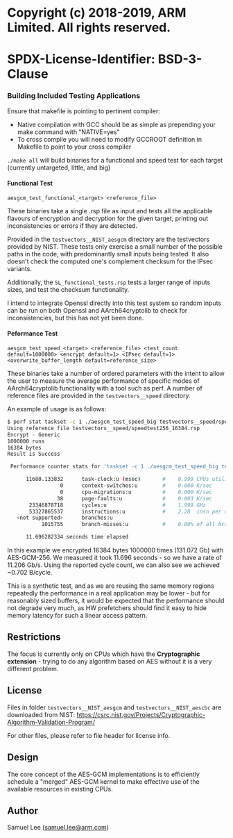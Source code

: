 # Copyright (c) 2018-2019, ARM Limited. All rights reserved.
#
# SPDX-License-Identifier:        BSD-3-Clause

### Building Included Testing Applications
Ensure that makefile is pointing to pertinent compiler:
- Native compilation with GCC should be as simple as prepending your make command with "NATIVE=yes"
- To cross compile you will need to modify GCCROOT definition in Makefile to point to your cross compiler

`./make all` will build binaries for a functional and speed test for each target (currently untargeted, little, and big)

#### Functional Test
`aesgcm_test_functional_<target> <reference_file>`

These binaries take a single .rsp file as input and tests all the applicable flavours of encryption and decryption for the given target, printing out inconsistencies or errors if they are detected.

Provided in the `testvectors__NIST_aesgcm` directory are the testvectors provided by NIST. These tests only exercise a small number of the possible paths in the code, with predominantly small inputs being tested. It also doesn't check the computed one's complement checksum for the IPsec variants.

Additionally, the `SL_functional_tests.rsp` tests a larger range of inputs sizes, and test the checksum functionality.

I intend to integrate Openssl directly into this test system so random inputs can be run on both Openssl and AArch64cryptolib to check for inconsistencies, but this has not yet been done.

#### Peformance Test
`aesgcm_test_speed_<target> <reference_file> <test_count default=1000000> <encrypt default=1> <IPsec default=1> <overwrite_buffer_length default=reference_size>`

These binaries take a number of ordered parameters with the intent to allow the user to measure the average performance of specific modes of AArch64cryptolib functionality with a tool such as perf. A number of reference files are provided in the `testvectors__speed` directory.

An example of usage is as follows:
```bash
$ perf stat taskset -c 1 ./aesgcm_test_speed_big testvectors__speed/speedtest256_16384.rsp 1000000 1 0 16384
Using reference file testvectors__speed/speedtest256_16384.rsp
Encrypt - Generic
1000000 runs
16384 bytes
Result is Success

 Performance counter stats for 'taskset -c 1 ./aesgcm_test_speed_big testvectors__speed/speedtest256_16384.rsp 1000000 1 0 16384':

      11680.133832      task-clock:u (msec)       #    0.999 CPUs utilized
                 0      context-switches:u        #    0.000 K/sec
                 0      cpu-migrations:u          #    0.000 K/sec
                38      page-faults:u             #    0.003 K/sec
       23346878718      cycles:u                  #    1.999 GHz
       53327865537      instructions:u            #    2.28  insn per cycle
   <not supported>      branches:u
           1015755      branch-misses:u           #    0.00% of all branches

      11.696282334 seconds time elapsed
```
In this example we encrypted 16384 bytes 1000000 times (131.072 Gb) with AES-GCM-256. We measured it took 11.696 seconds - so we have a rate of 11.206 Gb/s. Using the reported cycle count, we can also see we achieved ~0.702 B/cycle.

This is a synthetic test, and as we are reusing the same memory regions repeatedly the performance in a real application may be lower - but for reasonably sized buffers, it would be expected that the performance should not degrade very much, as HW prefetchers should find it easy to hide memory latency for such a linear access pattern.


## Restrictions
The focus is currently only on CPUs which have the **Cryptographic extension** - trying to do any algorithm based on AES without it is a very different problem.

## License
Files in folder `testvectors__NIST_aesgcm` and `testvectors__NIST_aescbc` are downloaded from NIST:
https://csrc.nist.gov/Projects/Cryptographic-Algorithm-Validation-Program/

For other files, please refer to file header for license info.

## Design
The core concept of the AES-GCM implementations is to efficiently schedule a "merged" AES-GCM kernel to make effective use of the available resources in existing CPUs.

## Author
Samuel Lee (samuel.lee@arm.com)

